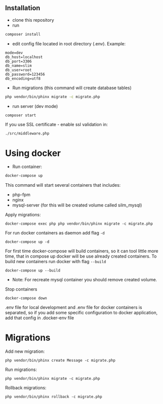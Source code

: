 Installation
--
- clone this repository
- run

```bash
composer install
```
- edit config file located in root directory (.env). Example:
```dotenv
mode=dev
db_host=localhost
db_port=3306
db_name=slim
db_user=root
db_password=123456
db_encoding=utf8
```
- Run migrations (this command will create database tables) 

 ```bash
php vendor/bin/phinx migrate -c migrate.php
```
      
- run server (dev mode)

```bash
composer start
```

 If you use SSL certificate - enable ssl validation in:
 
 ```./src/middleware.php```
 
 # Using docker
 
- Run container:

```bash
docker-compose up
```

This command will start several containers that includes:
 - php-fpm
 - nginx
 - mysql-server (for this will be created volume called silm_mysql)
 
 Apply migrations:
 
    docker-compose exec php php vendor/bin/phinx migrate -c migrate.php
 
 For run docker containers as daemon add flag ```-d```
 
    docker-compose up -d

For first time docker-compose will build containers, so it can tool little more time, that in compose up
docker will be use already created containers. To build new containers run docker with flag ```--build```

    docker-compose up --build
    
-  Note: For recreate mysql container you should remove created volume.


Stop containers

    docker-compose down

.env file for local development and .env file for docker containers is separated,
 so if you add some specific configuration to docker application, add that config in .docker-env file

# Migrations

Add new migration:
    
    php vendor/bin/phinx create Message -c migrate.php
    
 Run migrations:
 
    php vendor/bin/phinx migrate -c migrate.php

Rollback migrations:

    php vendor/bin/phinx rollback -c migrate.php